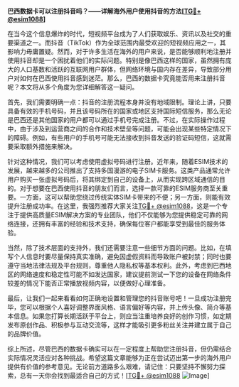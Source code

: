 **巴西数据卡可以注册抖音吗？——详解海外用户使用抖音的方法[[TG💪+ @esim1088](https://t.me/s/esim1088)]**

在当今这个信息爆炸的时代，短视频平台成为了人们获取娱乐、资讯以及社交的重要渠道之一。而抖音（TikTok）作为全球范围内最受欢迎的短视频应用之一，其影响力毋庸置疑。然而，对于许多生活在海外的用户来说，是否能够顺利地注册并使用抖音却是一个困扰着他们的实际问题。特别是像巴西这样的国家，虽然拥有庞大的人口基数和活跃的互联网用户群体，但网络环境与国内存在差异，导致部分用户对如何在巴西使用抖音感到迷茫。那么，巴西的数据卡究竟能否用来注册抖音呢？本文将从多个角度为您详细解答这一疑问。

首先，我们需要明确一点：抖音的注册流程本身并没有地域限制。理论上讲，只要具备有效的手机号码，并且该号码所在的国家或地区支持国际短信服务，那么无论是巴西还是其他国家的用户都可以通过手机号完成注册。不过，在实际操作过程中，由于涉及到运营商之间的合作和技术壁垒等问题，可能会出现某些特定情况下的障碍。例如，有些用户的手机号可能无法接收到抖音发送的验证码短信，这就需要采取额外措施来解决。

针对这种情况，我们可以考虑使用虚拟号码进行注册。近年来，随着ESIM技术的发展，越来越多的公司推出了支持多国漫游的电子SIM卡服务。这类产品通常允许用户购买一张虚拟号码后，将其绑定到自己的设备上，从而实现跨区域通信的目的。对于想要在巴西使用抖音的朋友们而言，选择一款可靠的ESIM服务商至关重要。一方面，这可以帮助您绕过传统实体SIM卡带来的不便；另一方面，则能有效提升注册成功率。在这里，我强烈推荐大家关注[TG💪+ @esim1088](https://t.me/s/esim1088)，这是一个专注于提供高质量ESIM解决方案的专业团队，他们不仅能够为您提供稳定可靠的网络连接，还拥有丰富的经验和技术支持，确保每位客户都能享受到最佳的服务体验。

当然，除了技术层面的支持外，我们还需要注意一些细节方面的问题。比如，在填写个人信息时要尽量保持真实准确，避免因虚假资料而导致账户被封禁；同时也要遵守当地法律法规及平台规则，尊重他人隐私权等基本权利。此外，考虑到巴西地区的网络速度和稳定性可能不如发达国家，建议提前测试一下您的设备在网络条件较差的情况下能否正常播放视频内容，以便做好心理准备。

最后，让我们一起来看看如何正确地设置和管理您的抖音账号吧！一旦成功注册完毕，您可以根据个人喜好调整界面风格、语言偏好等内容，并上传头像、简介等基本信息。如果您打算长期活跃于平台上，则应当注重培养良好的创作习惯，如定期发布原创作品、积极参与互动交流等，这样才能吸引更多粉丝关注并建立属于自己的品牌价值。

综上所述，尽管巴西的数据卡确实可以在一定程度上帮助您注册抖音，但仍需结合实际情况灵活应对各种挑战。希望这篇文章能够为正在尝试迈出第一步的海外用户提供有价值的参考意见。无论前方道路多么艰难，请记住：只要坚持不懈努力探索，总有一天你会找到最适合自己的方式！[[TG💪+ @esim1088](https://t.me/s/esim1088) ![Image](https://i.postimg.cc/4NQfJmqS/Snipaste-2025-05-13-00-14-12.png)]